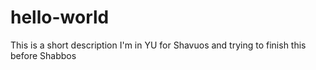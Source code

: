 # hello-world
This is a short description
I'm in YU for Shavuos and trying to finish this before Shabbos
